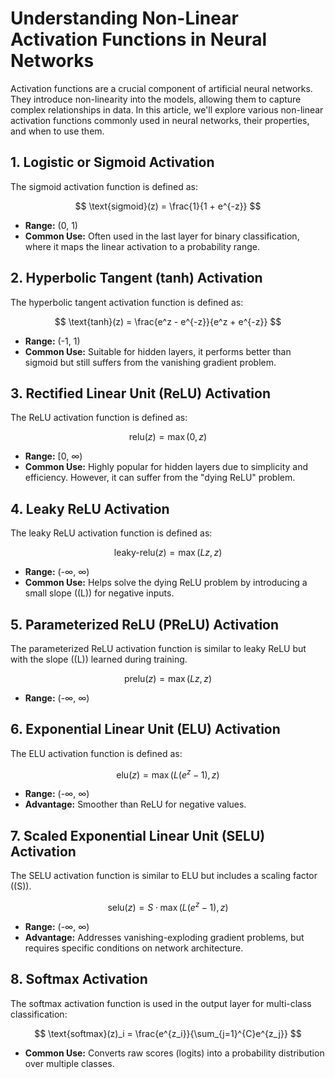 # Understanding Non-Linear Activation Functions in Neural Networks

Activation functions are a crucial component of artificial neural networks. They introduce non-linearity into the models, allowing them to capture complex relationships in data. In this article, we'll explore various non-linear activation functions commonly used in neural networks, their properties, and when to use them.

## 1. Logistic or Sigmoid Activation

The sigmoid activation function is defined as:

$$
\text{sigmoid}(z) = \frac{1}{1 + e^{-z}}
$$

- **Range:** (0, 1)
- **Common Use:** Often used in the last layer for binary classification, where it maps the linear activation to a probability range.

## 2. Hyperbolic Tangent (tanh) Activation

The hyperbolic tangent activation function is defined as:

$$
\text{tanh}(z) = \frac{e^z - e^{-z}}{e^z + e^{-z}}
$$

- **Range:** (-1, 1)
- **Common Use:** Suitable for hidden layers, it performs better than sigmoid but still suffers from the vanishing gradient problem.

## 3. Rectified Linear Unit (ReLU) Activation

The ReLU activation function is defined as:

$$
\text{relu}(z) = \max(0, z)
$$

- **Range:** [0, ∞)
- **Common Use:** Highly popular for hidden layers due to simplicity and efficiency. However, it can suffer from the "dying ReLU" problem.

## 4. Leaky ReLU Activation

The leaky ReLU activation function is defined as:

$$
\text{leaky-relu}(z) = \max(Lz, z)
$$

- **Range:** (-∞, ∞)
- **Common Use:** Helps solve the dying ReLU problem by introducing a small slope (\(L\)) for negative inputs.

## 5. Parameterized ReLU (PReLU) Activation

The parameterized ReLU activation function is similar to leaky ReLU but with the slope (\(L\)) learned during training.

$$
\text{prelu}(z) = \max(Lz, z)
$$

- **Range:** (-∞, ∞)

## 6. Exponential Linear Unit (ELU) Activation

The ELU activation function is defined as:

$$
\text{elu}(z) = \max(L(e^z - 1), z)
$$

- **Range:** (-∞, ∞)
- **Advantage:** Smoother than ReLU for negative values.

## 7. Scaled Exponential Linear Unit (SELU) Activation

The SELU activation function is similar to ELU but includes a scaling factor (\(S\)).

$$
\text{selu}(z) = S \cdot \max(L(e^z - 1), z)
$$

- **Range:** (-∞, ∞)
- **Advantage:** Addresses vanishing-exploding gradient problems, but requires specific conditions on network architecture.

## 8. Softmax Activation

The softmax activation function is used in the output layer for multi-class classification:

$$
\text{softmax}(z)_i = \frac{e^{z_i}}{\sum_{j=1}^{C}e^{z_j}}
$$

- **Common Use:** Converts raw scores (logits) into a probability distribution over multiple classes.
